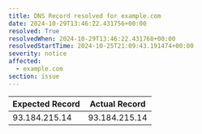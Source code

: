 ```yaml
---
title: DNS Record resolved for example.com
date: 2024-10-29T13:46:22.431756+00:00
resolved: True
resolvedWhen: 2024-10-29T13:46:22.431768+00:00
resolvedStartTime: 2024-10-25T21:09:43.191474+00:00
severity: notice
affected:
  - example.com
section: issue
---
```


| Expected Record  | Actual Record  |
|------------------|----------------|
| 93.184.215.14 | 93.184.215.14 |
